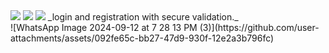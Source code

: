 <div>
<img src = "https://github.com/user-attachments/assets/0cad1d6e-73e1-42ca-909b-f722a4f7df56"/>
  <img src = "https://github.com/user-attachments/assets/37162723-a156-47e7-9fe9-d9bd5d7148ed"/>
  <img src = "https://github.com/user-attachments/assets/831f52ba-06ee-4c72-b90a-7a6f708ebae8"/>
  _login and registration with secure validation._
</div>
<div>
![WhatsApp Image 2024-09-12 at 7 28 13 PM (3)](https://github.com/user-attachments/assets/092fe65c-bb27-47d9-930f-12e2a3b796fc)
</div>
